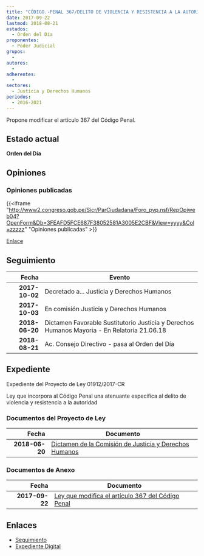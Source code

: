 ```yaml
---
title: "CÓDIGO.-PENAL 367/DELITO DE VIOLENCIA Y RESISTENCIA A LA AUTORIDAD"
date: 2017-09-22
lastmod: 2018-08-21
estados: 
  - Orden del Día
proponentes: 
  - Poder Judicial
grupos: 
  - 
autores: 
  - 
adherentes: 
  - 
sectores: 
  - Justicia y Derechos Humanos
periodos: 
  - 2016-2021
---
```


Propone modificar el artículo 367 del Código Penal.


## Estado actual

**Orden del Día**

## Opiniones

### Opiniones publicadas

{{<iframe "http://www2.congreso.gob.pe/Sicr/ParCiudadana/Foro_pvp.nsf/RepOpiweb04?OpenForm&Db=3FEAFD5FCE687F38052581A3005E2CBF&View=yyyy&Col=zzzzz" "Opiniones publicadas" >}}

[Enlace](http://www2.congreso.gob.pe/Sicr/ParCiudadana/Foro_pvp.nsf/RepOpiweb04?OpenForm&Db=3FEAFD5FCE687F38052581A3005E2CBF&View=yyyy&Col=zzzzz)

## Seguimiento

| Fecha | Evento |
|------:|--------|
| **2017-10-02** | Decretado a... Justicia y Derechos Humanos|
| **2017-10-03** | En comisión Justicia y Derechos Humanos|
| **2018-06-20** | Dictamen Favorable Sustitutorio Justicia y Derechos Humanos Mayoria - En Relatoría 21.06.18|
| **2018-08-21** | Ac. Consejo Directivo - pasa al Orden del Día|


## Expediente

Expediente del Proyecto de Ley 01912/2017-CR

Ley que incorpora al Código Penal una atenuante especifica al delito de violencia y resistencia a la autoridad


### Documentos del Proyecto de Ley

| Fecha | Documento |
|------:|--------|
| **2018-06-20** | [Dictamen de la Comisión de Justicia y Derechos Humanos](http://www.leyes.congreso.gob.pe/Documentos/2016_2021/Dictamenes/Proyectos_de_Ley/01912DC15MAY20180620.pdf) |

### Documentos de Anexo

| Fecha | Documento |
|------:|--------|
| **2017-09-22** | [Ley que modifica el artículo 367 del Código Penal](http://www.leyes.congreso.gob.pe/Documentos/2016_2021/Proyectos_de_Ley_y_de_Resoluciones_Legislativas/PL0191220170922.pdf) |

## Enlaces 

- [Seguimiento](http://www2.congreso.gob.pe/Sicr/TraDocEstProc/CLProLey2016.nsf/f7fff46988ca05b1052578e100829cc7/143a295753e942b1052581a30068c381?OpenDocument)
- [Expediente Digital](http://www2.congreso.gob.pe/Sicr/TraDocEstProc/CLProLey2016.nsf/f7fff46988ca05b1052578e100829cc7/143a295753e942b1052581a30068c381?OpenDocument&Click=05257FB7005EB655.eb71d0cf91d8294e05256cdf006b5706/$Body/0.1C6C)
